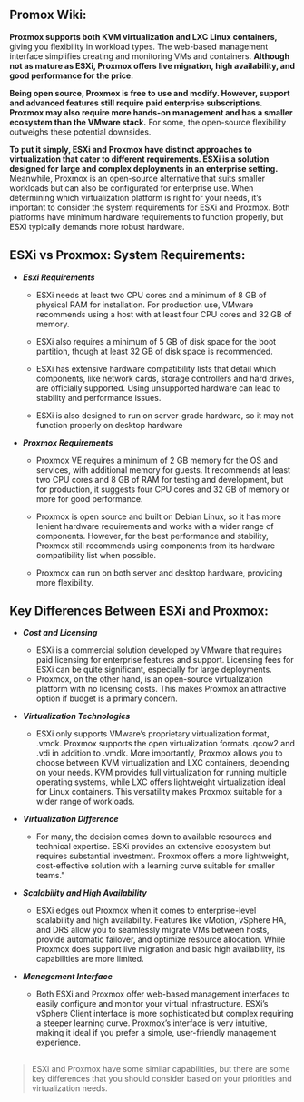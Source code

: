 ## Promox Wiki:

**Proxmox supports both KVM virtualization and LXC Linux containers,** giving you flexibility in workload types. The web-based management interface simplifies creating and monitoring VMs and containers. **Although not as mature as ESXi, Proxmox offers live migration, high availability, and good performance for the price.**

**Being open source, Proxmox is free to use and modify. However, support and advanced features still require paid enterprise subscriptions. Proxmox may also require more hands-on management and has a smaller ecosystem than the VMware stack.** For some, the open-source flexibility outweighs these potential downsides. 

**To put it simply, ESXi and Proxmox have distinct approaches to virtualization that cater to different requirements. ESXi is a solution designed for large and complex deployments in an enterprise setting.** Meanwhile, Proxmox is an open-source alternative that suits smaller workloads but can also be configurated for enterprise use. When determining which virtualization platform is right for your needs, it’s important to consider the system requirements for ESXi and Proxmox. Both platforms have minimum hardware requirements to function properly, but ESXi typically demands more robust hardware.

## ESXi vs Proxmox: System Requirements:

  - ***Esxi Requirements*** 

      - ESXi needs at least two CPU cores and a minimum of 8 GB of physical RAM for installation. For production use, VMware recommends using a host with at least four CPU cores and 32 GB of memory. 

      - ESXi also requires a minimum of 5 GB of disk space for the boot partition, though at least 32 GB of disk space is recommended. 

      - ESXi has extensive hardware compatibility lists that detail which components, like network cards, storage controllers and hard drives, are officially supported. Using unsupported hardware can lead to stability and performance issues. 

      - ESXi is also designed to run on server-grade hardware, so it may not function properly on desktop hardware
        
  - ***Proxmox Requirements*** 

     - Proxmox VE requires a minimum of 2 GB memory for the OS and services, with additional memory for guests. It recommends at least two CPU cores and 8 GB of RAM for testing and development, but for production, it suggests four CPU cores and 32 GB of memory or more for good performance. 

     - Proxmox is open source and built on Debian Linux, so it has more lenient hardware requirements and works with a wider range of components. However, for the best performance and stability, Proxmox still recommends using components from its hardware compatibility list when possible. 

     - Proxmox can run on both server and desktop hardware, providing more flexibility.

## Key Differences Between ESXi and Proxmox: 

   - ***Cost and Licensing*** 
      - ESXi is a commercial solution developed by VMware that requires paid licensing for enterprise features and support. Licensing fees for ESXi can be quite significant, especially for large deployments. 
      - Proxmox, on the other hand, is an open-source virtualization platform with no licensing costs. This makes Proxmox an attractive option if budget is a primary concern. 

   - ***Virtualization Technologies*** 

     - ESXi only supports VMware’s proprietary virtualization format, .vmdk. Proxmox supports the open virtualization formats .qcow2 and .vdi in addition to .vmdk. More importantly, Proxmox allows you to choose between KVM virtualization and LXC containers, depending on your needs. KVM provides full virtualization for running multiple operating systems, while LXC offers lightweight virtualization ideal for Linux containers. This versatility makes Proxmox suitable for a wider range of workloads. 

   - ***Virtualization Difference***
     
     - For many, the decision comes down to available resources and technical expertise. ESXi provides an extensive ecosystem but requires substantial investment. Proxmox offers a more lightweight, cost-effective solution with a learning curve suitable for smaller teams." 

   - ***Scalability and High Availability*** 
     - ESXi edges out Proxmox when it comes to enterprise-level scalability and high availability. Features like vMotion, vSphere HA, and DRS allow you to seamlessly migrate VMs between hosts, provide automatic failover, and optimize resource allocation. While Proxmox does support live migration and basic high availability, its capabilities are more limited. 

  - ***Management Interface*** 
      - Both ESXi and Proxmox offer web-based management interfaces to easily configure and monitor your virtual infrastructure. ESXi’s vSphere Client interface is more sophisticated but complex requiring a steeper learning curve. Proxmox’s interface is very intuitive, making it ideal if you prefer a simple, user-friendly management experience. 

##      
> ESXi and Proxmox have some similar capabilities, but there are some key differences that you should consider based on your priorities and virtualization needs. 
